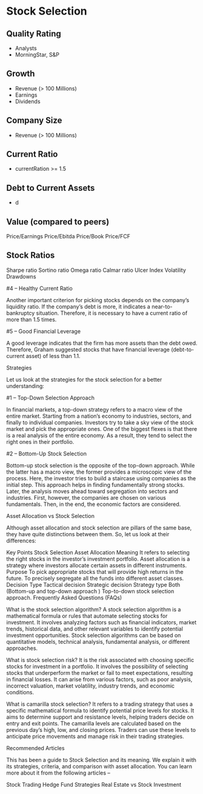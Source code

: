 # Stock Selection

## Quality Rating

- Analysts
- MorningStar, S&P

## Growth

- Revenue (> 100 Millions)
- Earnings
- Dividends

## Company Size

- Revenue (> 100 Millions)

## Current Ratio

- currentRation >= 1.5

## Debt to Current Assets

- d

## Value (compared to peers)

Price/Earnings
Price/Ebitda
Price/Book
Price/FCF

## Stock Ratios

Sharpe ratio
Sortino ratio
Omega ratio
Calmar ratio
Ulcer Index
Volatility
Drawdowns


#4 – Healthy Current Ratio

Another important criterion for picking stocks depends on the company’s liquidity ratio. If the company’s debt is more, it indicates a near-to-bankruptcy situation. Therefore, it is necessary to have a current ratio of more than 1.5 times. 

#5 – Good Financial Leverage 

A good leverage indicates that the firm has more assets than the debt owed. Therefore, Graham suggested stocks that have financial leverage (debt-to-current asset) of less than 1.1. 

Strategies

Let us look at the strategies for the stock selection for a better understanding:

#1 – Top-Down Selection Approach 

In financial markets, a top-down strategy refers to a macro view of the entire market. Starting from a nation’s economy to industries, sectors, and finally to individual companies. Investors try to take a sky view of the stock market and pick the appropriate ones. One of the biggest flexes is that there is a real analysis of the entire economy. As a result, they tend to select the right ones in their portfolio. 

#2 – Bottom-Up Stock Selection

Bottom-up stock selection is the opposite of the top-down approach. While the latter has a macro view, the former provides a microscopic view of the process. Here, the investor tries to build a staircase using companies as the initial step. This approach helps in finding fundamentally strong stocks. Later, the analysis moves ahead toward segregation into sectors and industries. First, however, the companies are chosen on various fundamentals. Then, in the end, the economic factors are considered. 

Asset Allocation vs Stock Selection

Although asset allocation and stock selection are pillars of the same base, they have quite distinctions between them. So, let us look at their differences:

Key Points	Stock Selection	Asset Allocation
Meaning	It refers to selecting the right stocks in the investor’s investment portfolio.	Asset allocation is a strategy where investors allocate certain assets in different instruments.
Purpose	To pick appropriate stocks that will provide high returns in the future.	To precisely segregate all the funds into different asset classes.
Decision Type	Tactical decision	Strategic decision
Strategy type	Both (Bottom-up and top-down approach )	Top-to-down stock selection approach. 
Frequently Asked Questions (FAQs)

What is the stock selection algorithm?
A stock selection algorithm is a mathematical formula or rules that automate selecting stocks for investment. It involves analyzing factors such as financial indicators, market trends, historical data, and other relevant variables to identify potential investment opportunities. Stock selection algorithms can be based on quantitative models, technical analysis, fundamental analysis, or different approaches.

What is stock selection risk?
It is the risk associated with choosing specific stocks for investment in a portfolio. It involves the possibility of selecting stocks that underperform the market or fail to meet expectations, resulting in financial losses. It can arise from various factors, such as poor analysis, incorrect valuation, market volatility, industry trends, and economic conditions.

What is camarilla stock selection?
It refers to a trading strategy that uses a specific mathematical formula to identify potential price levels for stocks. It aims to determine support and resistance levels, helping traders decide on entry and exit points. The camarilla levels are calculated based on the previous day’s high, low, and closing prices. Traders can use these levels to anticipate price movements and manage risk in their trading strategies.

Recommended Articles

This has been a guide to Stock Selection and its meaning. We explain it with its strategies, criteria, and comparison with asset allocation. You can learn more about it from the following articles –

Stock Trading
Hedge Fund Strategies
Real Estate vs Stock Investment